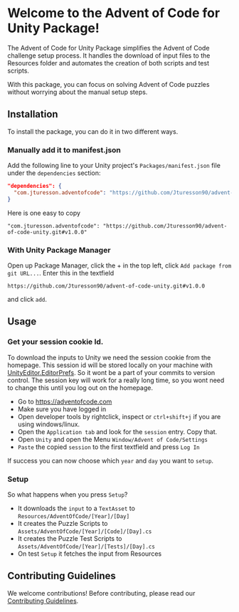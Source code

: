 # Welcome to the Advent of Code for Unity Package!

The Advent of Code for Unity Package simplifies the Advent of Code challenge setup process. It handles the download of input files to the Resources folder and automates the creation of both scripts and test scripts. 

With this package, you can focus on solving Advent of Code puzzles without worrying about the manual setup steps.

## Installation

To install the package, you can do it in two different ways. 
### Manually add it to manifest.json
Add the following line to your Unity project's `Packages/manifest.json` file under the `dependencies` section:
```json
"dependencies": {
  "com.jturesson.adventofcode": "https://github.com/Jturesson90/advent-of-code-unity.git#v1.0.0"
}
```
Here is one easy to copy
```
"com.jturesson.adventofcode": "https://github.com/Jturesson90/advent-of-code-unity.git#v1.0.0"
```
### With Unity Package Manager


Open up Package Manager, click the + in the top left, click `Add package from git URL...`. Enter this in the textfield
```
https://github.com/Jturesson90/advent-of-code-unity.git#v1.0.0
```
and click `add`.

## Usage
### Get your session cookie Id.
To download the inputs to Unity we need the session cookie from the homepage. This session id will be stored locally on your machine with [UnityEditor.EditorPrefs](https://docs.unity3d.com/ScriptReference/EditorPrefs.html). So it wont be a part of your commits to version control. The session key will work for a really long time, so you wont need to change this until you log out on the homepage.

- Go to https://adventofcode.com
- Make sure you have logged in
- Open developer tools by rightclick, inspect or `ctrl+shift+j` if you are using windows/linux.
- Open the `Application tab` and look for the `session` entry. Copy that. 
- Open `Unity` and open the Menu `Window/Advent of Code/Settings`
- `Paste` the copied `session` to the first textfield and press `Log In`

If success you can now choose which `year` and `day` you want to `setup`.

### Setup
So what happens when you press `Setup`?
- It downloads the `input` to a `TextAsset` to `Resources/AdventOfCode/[Year]/[Day]`
- It creates the Puzzle Scripts to `Assets/AdventOfCode/[Year]/[Code]/[Day].cs`
- It creates the Puzzle Test Scripts to `Assets/AdventOfCode/[Year]/[Tests]/[Day].cs`
- On test `Setup` it fetches the input from Resources

## Contributing Guidelines
We welcome contributions! Before contributing, please read our [Contributing Guidelines](CONTRIBUTE.md).
